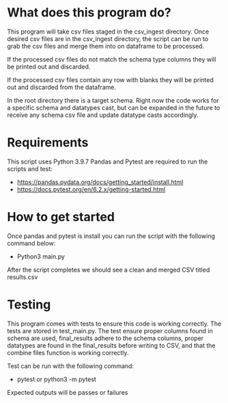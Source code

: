 # What does this program do?

This program will take csv files staged in the csv_ingest directory. 
Once desired csv files are in the csv_ingest directory, the script 
can be run to grab the csv files and merge them into on dataframe to 
be processed. 

If the processed csv files do not match the schema type columns they will 
be printed out and discarded. 

If the processed csv files contain any row with blanks they will be printed out
and discarded from the dataframe.

In the root directory there is a target schema. Right now the code works
for a specific schema and datatypes cast, but can be expanded in the future 
to receive any schema csv file and update datatype casts accordingly.

# Requirements
This script uses Python 3.9.7
Pandas and Pytest are required to run the scripts and test:

- https://pandas.pydata.org/docs/getting_started/install.html
- https://docs.pytest.org/en/6.2.x/getting-started.html

# How to get started 

Once pandas and pytest is install you can run the script with 
the following command below:

- Python3 main.py

After the script completes we should see a clean and merged 
CSV titled results.csv

# Testing

This program comes with tests to ensure this code is working correctly.
The tests are stored in test_main.py. The test ensure proper columns found
in schema are used, final_results adhere to the schema columns, proper datatypes
are found in the final_results before writing to CSV, and that the combine files
function is working correctly.

Test can be run with the following command:

- pytest or python3 -m pytest

Expected outputs will be passes or failures
